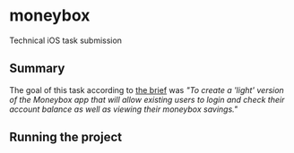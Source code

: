 # moneybox
Technical iOS task submission

## Summary

The goal of this task according to [the brief](https://github.com/MoneyBox/ios-technical-task) was *"To create a 'light' version of the Moneybox app that will allow existing users to login and check their account balance as well as viewing their moneybox savings."*

## Running the project

